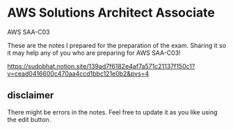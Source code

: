 # AWS Solutions Architect Associate

AWS SAA-C03

These are the notes I prepared for the preparation of the exam.
Sharing it so it may help any of you who are preparing for AWS SAA-C03!

https://sudobhat.notion.site/139ad7f6182e4af7a571c21137f150c1?v=cead0416600c470aa4ccd1bbc121e0b2&pvs=4


## disclaimer

There might be errors in the notes.
Feel free to update it as you like using the edit button.


